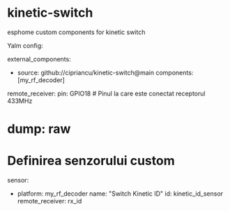 # kinetic-switch
esphome custom components for kinetic switch

Yalm config:

external_components:
  - source: github://cipriancu/kinetic-switch@main
    components: [my_rf_decoder]

remote_receiver:
  pin: GPIO18 # Pinul la care este conectat receptorul 433MHz
  # dump: raw 

# Definirea senzorului custom
sensor:
  - platform: my_rf_decoder 
    name: "Switch Kinetic ID"
    id: kinetic_id_sensor
    remote_receiver: rx_id
